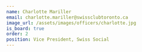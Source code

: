 ```yaml
---
name: Charlotte Mariller
email: charlotte.mariller@swissclubtoronto.ca
image_url: /assets/images/officers/charlotte.jpg
is_board: true
order: 2
position: Vice President, Swiss Social
---
```

